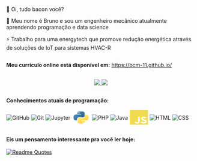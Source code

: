 <p>👋 Oi, tudo bacon você?</p>
<p>🌱 Meu nome é Bruno e sou um engenheiro mecânico atualmente aprendendo programação e data science</p>
<p>⚡ Trabalho para uma energytech que promove redução energética através de soluções de IoT para sistemas HVAC-R</p>

##
<b>Meu currículo online está disponível em:</b>
<a href="https://bcm-11.github.io/">https://bcm-11.github.io/</a><br>

##
<div align="center">
  <a href="https://github.com/bcm-11">
  <img height="150" src="https://github-readme-stats.vercel.app/api?username=bcm-11&show_icons=true&theme=bear&include_all_commits=true&count_private=true"/>
  <img height="150" src="https://github-readme-stats.vercel.app/api/top-langs/?username=bcm-11&langs_count=6&theme=bear&layout=compact"/></a>
</div>
  
##
<div style="display: inline_block">
<b>Conhecimentos atuais de programação:</b><br>
<br>
  <img align="center" alt="GitHub" height="40" width="50" src="https://cdn.jsdelivr.net/gh/devicons/devicon/icons/github/github-original-wordmark.svg">
  <img align="center" alt="Git" height="40" width="50" src="https://cdn.jsdelivr.net/gh/devicons/devicon/icons/git/git-original.svg">
  <img align="center" alt="Jupyter" height="40" width="50" src="https://cdn.jsdelivr.net/gh/devicons/devicon/icons/jupyter/jupyter-original-wordmark.svg">
  <img align="center" alt="Python" height="40" width="50" src="https://raw.githubusercontent.com/devicons/devicon/master/icons/python/python-original.svg">
  <img align="center" alt="PHP" height="40" width="50" src="https://cdn.jsdelivr.net/gh/devicons/devicon/icons/php/php-original.svg">
  <img align="center" alt="Java" height="40" width="50" src="https://cdn.jsdelivr.net/gh/devicons/devicon/icons/java/java-original-wordmark.svg">
  <img align="center" alt="JavaScript" height="40" width="50" src="https://raw.githubusercontent.com/devicons/devicon/master/icons/javascript/javascript-plain.svg">
  <img align="center" alt="HTML" height="40" width="50" src="https://cdn.jsdelivr.net/gh/devicons/devicon/icons/html5/html5-original-wordmark.svg">
  <img align="center" alt="CSS" height="40" width="50" src="https://cdn.jsdelivr.net/gh/devicons/devicon/icons/css3/css3-original-wordmark.svg">
  
##
<b>Eis um pensamento interessante pra você ler hoje:</b><br>
<br>
[![Readme Quotes](https://quotes-github-readme.vercel.app/api?type=horizontal&theme=dark)](https://github.com/piyushsuthar/github-readme-quotes)

</div> 
